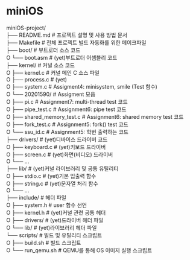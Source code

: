 # miniOS
  
miniOS-project/  
├── README.md					# 프로젝트 설명 및 사용 방법 문서  
├── Makefile					# 전체 프로젝트 빌드 자동화를 위한 메이크파일  
├── boot/						# 부트로더 소스 코드  
O	└── boot.asm				# (yet)부트로더 어셈블리 코드  
├── kernel/						# 커널 소스 코드  
O	├── kernel.c				# 커널 메인 C 소스 파일  
O	├── process.c				# (yet)  
O	├── system.c				# Assigment4: minisystem, smile (Test 함수)  
O	└── 20201590/				# Assigment 모음  
O		├── pi.c					# Assignment7: multi-thread test 코드  
O		├── pipe_test.c				# Assignment6: pipe test 코드  
O		├── shared_memory_test.c	# Assignment6: shared memory test 코드  
O		├── fork_test.c				# Assignment5: fork() test 코드  
O		└── ssu_id.c				# Assignment5: 학번 출력하는 코드  
├── drivers/				# (yet)디바이스 드라이버 코드  
O	├── keyboard.c			# (yet)키보드 드라이버  
O	├── screen.c			# (yet)화면(비디오) 드라이버  
O	└── ...  
├── lib/					# (yet)커널 라이브러리 및 공통 유틸리티  
O	├── stdio.c				# (yet)기본 입출력 함수  
O	├── string.c			# (yet)문자열 처리 함수  
O	└── ...  
├── include/				# 헤더 파일  
O	├── system.h			# user 함수 선언  
O	├── kernel.h			# (yet)커널 관련 공통 헤더  
O	├── drivers/			# (yet)드라이버 헤더 파일  
O	└── lib/				# (yet)라이브러리 헤더 파일  
└── scripts/				# 빌드 및 유틸리티 스크립트  
O	├── build.sh			# 빌드 스크립트  
O	└── run_qemu.sh			# QEMU를 통해 OS 이미지 실행 스크립트  
